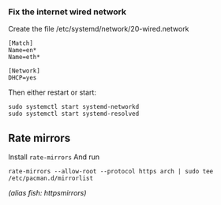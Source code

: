 
### Fix the internet wired network
Create the file /etc/systemd/network/20-wired.network

```
[Match]
Name=en*
Name=eth*

[Network]
DHCP=yes
```

Then either restart or start:
```
sudo systemctl start systemd-networkd
sudo systemctl start systemd-resolved
```


## Rate mirrors

Install `rate-mirrors`
And run
```
rate-mirrors --allow-root --protocol https arch | sudo tee /etc/pacman.d/mirrorlist
```
_(alias fish: httpsmirrors)_
